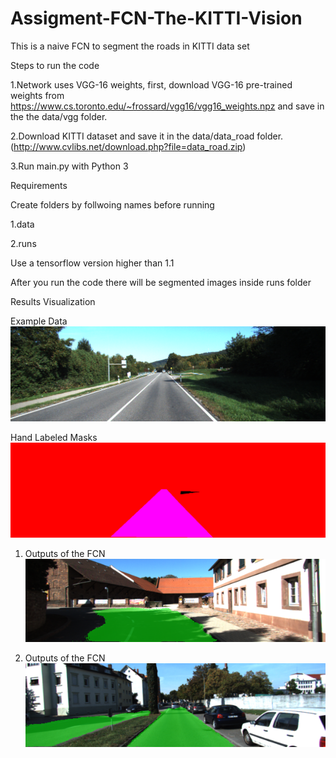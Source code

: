 # Assigment-FCN-The-KITTI-Vision
This is a naive FCN to segment the roads in KITTI data set

Steps to run the code 

1.Network uses VGG-16 weights, first, download VGG-16 pre-trained weights from https://www.cs.toronto.edu/~frossard/vgg16/vgg16_weights.npz and save in the the data/vgg  folder.

2.Download KITTI dataset and save it in the data/data_road folder.(http://www.cvlibs.net/download.php?file=data_road.zip)


3.Run main.py with Python 3

Requirements 

Create folders by follwoing names before running 

1.data

2.runs

Use a tensorflow version higher than 1.1

After you run the code there will be segmented images inside runs folder

Results Visualization



Example Data 
![Screenshot](um_000065.png)

Hand Labeled Masks 
![Screenshot](um_lane_000065.png)


1. Outputs of the FCN
![Screenshot](um_000073.png)

2. Outputs of the FCN
![Screenshot](uu_000073.png)




